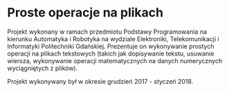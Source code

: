 # Proste operacje na plikach

Projekt wykonany w ramach przedmiotu Podstawy Programowania na kierunku Automatyka i Robotyka na wydziale Elektroniki, Telekomunikacji i Informatyki Politechniki Gdańskiej. Prezentuje on wykonywanie prostych operacji na plikach tekstowych (takich jak dopisywanie tekstu, usuwanie wiersza, wykonywanie operacji matematycznych na danych numerycznych wyciągniętych z plików).

Projekt wykonywany był w okresie grudzień 2017 - styczeń 2018.
